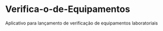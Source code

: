 # Verifica-o-de-Equipamentos
Aplicativo para lançamento de verificação de equipamentos laboratoriais

